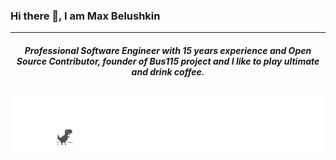 ### Hi there 👋, I am Max Belushkin
---
##### <center>Professional Software Engineer with 15 years experience and Open Source Contributor, founder of Bus115 project and I like to play ultimate and drink coffee.</center>

![Profile image](no__internet.gif)
<!--
**belushkin/belushkin** is a ✨ _special_ ✨ repository because its `README.md` (this file) appears on your GitHub profile.

Here are some ideas to get you started:

- 🔭 I’m currently working on ...
- 🌱 I’m currently learning ...
- 👯 I’m looking to collaborate on ...
- 🤔 I’m looking for help with ...
- 💬 Ask me about ...
- 📫 How to reach me: ...
- 😄 Pronouns: ...
- ⚡ Fun fact: ...
-->
